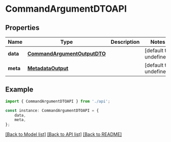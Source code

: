 # CommandArgumentDTOAPI


## Properties

Name | Type | Description | Notes
------------ | ------------- | ------------- | -------------
**data** | [**CommandArgumentOutputDTO**](CommandArgumentOutputDTO.md) |  | [default to undefined]
**meta** | [**MetadataOutput**](MetadataOutput.md) |  | [default to undefined]

## Example

```typescript
import { CommandArgumentDTOAPI } from './api';

const instance: CommandArgumentDTOAPI = {
    data,
    meta,
};
```

[[Back to Model list]](../README.md#documentation-for-models) [[Back to API list]](../README.md#documentation-for-api-endpoints) [[Back to README]](../README.md)
